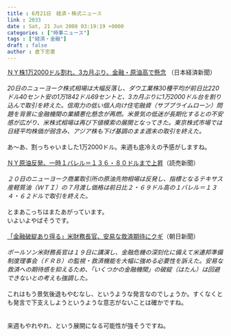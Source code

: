 ```yaml
---
title : 6月21日　経済・株式ニュース
link : 2033
date : Sat, 21 Jun 2008 03:19:19 +0000
categories : ["時事ニュース"]
tags : ["経済・金融"]
draft : false
author : 倉下忠憲
---
```


<A HREF="http://www.nikkei.co.jp/news/main/20080621AT2M2100N21062008.html" TARGET="_blank">ＮＹ株1万2000ドル割れ、3カ月ぶり、金融・原油高で懸念</A> （日本経済新聞）<BR><BR><I>20日のニューヨーク株式相場は大幅反落し、ダウ工業株30種平均が前日比220ドル40セント安の1万1842ドル69セントと、3カ月ぶりに1万2000ドル台を割り込んで取引を終えた。信用力の低い個人向け住宅融資（サブプライムローン）問題を背景に金融機関の業績悪化懸念が再燃。米景気の低迷が長期化するとの不安感が広がり、米株式相場は再び下値模索の展開となってきた。東京株式市場では日経平均株価が弱含み、アジア株も下げ基調のまま週末の取引を終えた。 </I><BR><BR>あ～あ、割っちゃいました1万2000ドル。来週も底冷えの予感がしますね。<BR><BR><A HREF="http://www.yomiuri.co.jp/atmoney/news/20080621-OYT1T00289.htm" TARGET="_blank">ＮＹ原油反発、一時１バレル＝１３６・８０ドルまで上昇</A>（読売新聞）<BR><BR><I>２０日のニューヨーク商業取引所の原油先物相場は反発し、指標となるテキサス産軽質油（ＷＴＩ）の７月渡し価格は前日比２・６９ドル高の１バレル＝１３４・６２ドルで取引を終えた。</I><BR><BR>とまあこっちはまたあがっています。<BR>いよいよやばそうです。<BR><BR><A HREF="http://www.asahi.com/business/update/0621/TKY200806210039.html" TARGET="_blank">「金融破綻あり得る」米財務長官、安易な救済期待にクギ</A>（朝日新聞）<BR><BR><I>ポールソン米財務長官は１９日に講演し、金融危機の深刻化に備えて米連邦準備制度理事会（ＦＲＢ）の監視・救済機能を大幅に強める必要性を訴えた。安易な救済への期待感を抑えるため、「いくつかの金融機関」の破綻（はたん）は回避できないとの考えも強調した。 </I><BR><BR>これはもう景気後退もやむなし、というような発言なのでしょうか。すくなくとも発言で下支えしようというような意志がないことは確かですね。<BR><BR><BR>来週もやれやれ、という展開になる可能性が強そうですね。<br><br>
